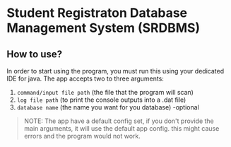 # Student Registraton Database Management System (SRDBMS)

## How to use?
In order to start using the program, you must run this using your dedicated IDE for java.
The app accepts two to three arguments:

1. `command/input file path` (the file that the program will scan)
2. `log file path` (to print the console outputs into a .dat file)
3. `database name` (the name you want for you database) -optional

> NOTE: The app have a default config set, if you don't provide the main arguments, it will use the default app config.
> this might cause errors and the program would not work.
